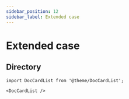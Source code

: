 ```yaml
---
sidebar_position: 12
sidebar_label: Extended case
---
```


# Extended case


## Directory

```mdx-code-block
import DocCardList from '@theme/DocCardList';

<DocCardList />
```
